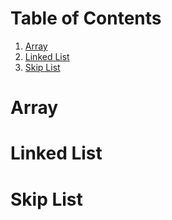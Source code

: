 # Table of Contents

1.  [Array](#orge1bfac1)
2.  [Linked List](#org121cb90)
3.  [Skip List](#org768d10e)



<a id="orge1bfac1"></a>

# Array


<a id="org121cb90"></a>

# Linked List


<a id="org768d10e"></a>

# Skip List


